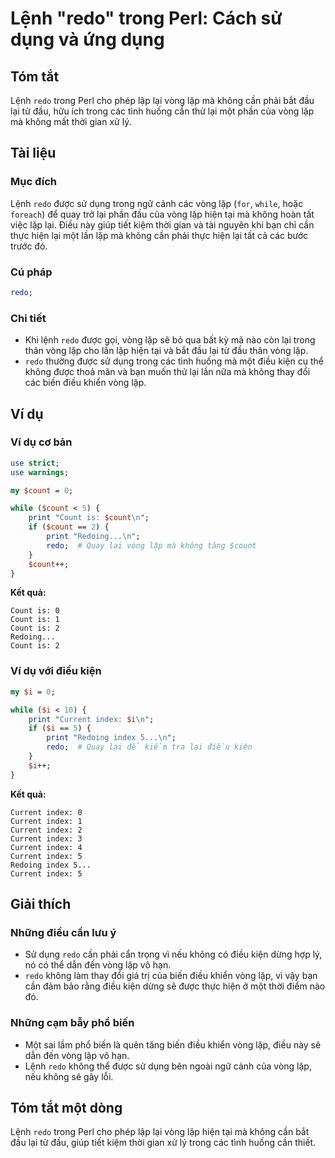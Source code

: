 <!--
Meta Description: # Lệnh "redo" trong Perl: Cách sử dụng và ứng dụng ## Tóm tắt Lệnh `redo` trong Perl cho phép lập lại vòng lặp mà không cần phải bắt đầu lại từ đầu, h...
Meta Keywords: lặp, lại, vòng, redo, không
-->

# Lệnh "redo" trong Perl: Cách sử dụng và ứng dụng

## Tóm tắt
Lệnh `redo` trong Perl cho phép lập lại vòng lặp mà không cần phải bắt đầu lại từ đầu, hữu ích trong các tình huống cần thử lại một phần của vòng lặp mà không mất thời gian xử lý.

## Tài liệu
### Mục đích
Lệnh `redo` được sử dụng trong ngữ cảnh các vòng lặp (`for`, `while`, hoặc `foreach`) để quay trở lại phần đầu của vòng lặp hiện tại mà không hoàn tất việc lặp lại. Điều này giúp tiết kiệm thời gian và tài nguyên khi bạn chỉ cần thực hiện lại một lần lặp mà không cần phải thực hiện lại tất cả các bước trước đó.

### Cú pháp
```perl
redo;
```

### Chi tiết
- Khi lệnh `redo` được gọi, vòng lặp sẽ bỏ qua bất kỳ mã nào còn lại trong thân vòng lặp cho lần lặp hiện tại và bắt đầu lại từ đầu thân vòng lặp.
- `redo` thường được sử dụng trong các tình huống mà một điều kiện cụ thể không được thoả mãn và bạn muốn thử lại lần nữa mà không thay đổi các biến điều khiển vòng lặp.

## Ví dụ
### Ví dụ cơ bản
```perl
use strict;
use warnings;

my $count = 0;

while ($count < 5) {
    print "Count is: $count\n";
    if ($count == 2) {
        print "Redoing...\n";
        redo;  # Quay lại vòng lặp mà không tăng $count
    }
    $count++;
}
```
**Kết quả:**
```
Count is: 0
Count is: 1
Count is: 2
Redoing...
Count is: 2
```

### Ví dụ với điều kiện
```perl
my $i = 0;

while ($i < 10) {
    print "Current index: $i\n";
    if ($i == 5) {
        print "Redoing index 5...\n";
        redo;  # Quay lại để kiểm tra lại điều kiện
    }
    $i++;
}
```
**Kết quả:**
```
Current index: 0
Current index: 1
Current index: 2
Current index: 3
Current index: 4
Current index: 5
Redoing index 5...
Current index: 5
```

## Giải thích
### Những điều cần lưu ý
- Sử dụng `redo` cần phải cẩn trọng vì nếu không có điều kiện dừng hợp lý, nó có thể dẫn đến vòng lặp vô hạn.
- `redo` không làm thay đổi giá trị của biến điều khiển vòng lặp, vì vậy bạn cần đảm bảo rằng điều kiện dừng sẽ được thực hiện ở một thời điểm nào đó.

### Những cạm bẫy phổ biến
- Một sai lầm phổ biến là quên tăng biến điều khiển vòng lặp, điều này sẽ dẫn đến vòng lặp vô hạn.
- Lệnh `redo` không thể được sử dụng bên ngoài ngữ cảnh của vòng lặp, nếu không sẽ gây lỗi.

## Tóm tắt một dòng
Lệnh `redo` trong Perl cho phép lập lại vòng lặp hiện tại mà không cần bắt đầu lại từ đầu, giúp tiết kiệm thời gian xử lý trong các tình huống cần thiết.